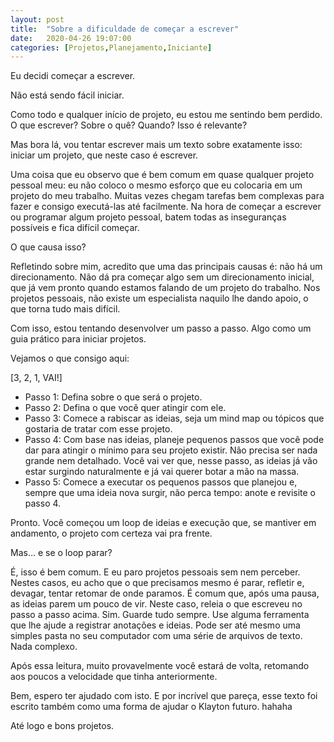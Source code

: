 ```yaml
---
layout: post
title:  "Sobre a dificuldade de começar a escrever"
date:   2020-04-26 19:07:00
categories: [Projetos,Planejamento,Iniciante]
---
```


Eu decidi começar a escrever.

Não está sendo fácil iniciar.

Como todo e qualquer início de projeto, eu estou me sentindo bem perdido. O que escrever? Sobre o quê? Quando? Isso é relevante?

Mas bora lá, vou tentar escrever mais um texto sobre exatamente isso: iniciar um projeto, que neste caso é escrever.

<!--more-->

Uma coisa que eu observo que é bem comum em quase qualquer projeto pessoal meu: eu não coloco o mesmo esforço que eu colocaria em um projeto do meu trabalho. Muitas vezes chegam tarefas bem complexas para fazer e consigo executá-las até facilmente. Na hora de começar a escrever ou programar algum projeto pessoal, batem todas as inseguranças possíveis e fica difícil começar.

O que causa isso?

Refletindo sobre mim, acredito que uma das principais causas é: não há um direcionamento. Não dá pra começar algo sem um direcionamento inicial, que já vem pronto quando estamos falando de um projeto do trabalho. Nos projetos pessoais, não existe um especialista naquilo lhe dando apoio, o que torna tudo mais difícil.

Com isso, estou tentando desenvolver um passo a passo. Algo como um guia prático para iniciar projetos.

Vejamos o que consigo aqui:

[3, 2, 1, VAI!]

- Passo 1: Defina sobre o que será o projeto.
- Passo 2: Defina o que você quer atingir com ele.
- Passo 3: Comece a rabiscar as ideias, seja um mind map ou tópicos que gostaria de tratar com esse projeto.
- Passo 4: Com base nas ideias, planeje pequenos passos que você pode dar para atingir o mínimo para seu projeto existir. Não precisa ser nada grande nem detalhado. Você vai ver que, nesse passo, as ideias já vão estar surgindo naturalmente e já vai querer botar a mão na massa.
- Passo 5: Comece a executar os pequenos passos que planejou e, sempre que uma ideia nova surgir, não perca tempo: anote e revisite o passo 4.

Pronto. Você começou um loop de ideias e execução que, se mantiver em andamento, o projeto com certeza vai pra frente.

Mas… e se o loop parar?

É, isso é bem comum. E eu paro projetos pessoais sem nem perceber.
Nestes casos, eu acho que o que precisamos mesmo é parar, refletir e, devagar, tentar retomar de onde paramos.
É comum que, após uma pausa, as ideias parem um pouco de vir. Neste caso, releia o que escreveu no passo a passo acima. Sim. Guarde tudo sempre. Use alguma ferramenta que lhe ajude a registrar anotações e ideias. Pode ser até mesmo uma simples pasta no seu computador com uma série de arquivos de texto. Nada complexo.

Após essa leitura, muito provavelmente você estará de volta, retomando aos poucos a velocidade que tinha anteriormente.

Bem, espero ter ajudado com isto. E por incrível que pareça, esse texto foi escrito também como uma forma de ajudar o Klayton futuro. hahaha

Até logo e bons projetos.